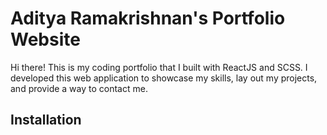 # Aditya Ramakrishnan's Portfolio Website

Hi there! This is my coding portfolio that I built with ReactJS and SCSS. I developed this web application to showcase my skills, lay out my projects, and provide a way to contact me.

## Installation




